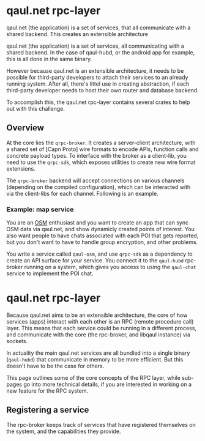 # qaul.net rpc-layer

qaul.net (the application) is a set of services, that all communicate
with a shared backend.  This creates an extensible architecture

qaul.net (the application) is a set of services, all communicating
with a shared backend.  In the case of qaul-hubd, or the android app
for example, this is all done in the same binary.

However because qaul.net is an extensible architecture, it needs to be
possible for third-party developers to attach their services to an
already running system.  After all, there's littel use in creating
abstraction, if each third-party developer needs to host their own
router and database backend.

To accomplish this, the qaul.net rpc-layer contains several crates to
help out with this challenge.

## Overview

At the core lies the `qrpc-broker`.  It creates a server-client
architecture, with a shared set of [Capn Proto] wire formats to encode
APIs, function calls and concrete payload types.  To interface with
the broker as a client-lib, you need to use the `qrpc-sdk`, which
exposes utilities to create new wire format extensions.

The `qrpc-broker` backend will accept connections on various channels
(depending on the compiled configuration), which can be interacted
with via the client-libs for each channel.  Following is an example.


### Example: map service

You are an [OSM] enthusiast and you want to create an app that can
sync OSM data via qaul.net, and show dynamicly created points of
interest.  You also want people to have chats associated with each POI
that gets reported, but you don't want to have to handle group
encryption, and other problems.

[OSM]: https://openstreetmap.org

You write a service called `qaul-osm`, and use `qrpc-sdk` as a
dependency to create an API surface for your service.  You connect it
to the `qaul-hubd` rpc-broker running on a system, which gives you
access to using the `qaul-chat` service to implement the POI chat.


# qaul.net rpc-layer


Because qaul.net aims to be an extensible architecture, the core of
how services (apps) interact with each other is an RPC (remote
procedure call) layer.  This means that each service could be running
in a different process, and communicate with the core (the rpc-broker,
and libqaul instance) via sockets.

In actuality the main qaul.net services are all bundled into a single
binary (`qaul-hubd`) that communicate in memory to be more efficient.
But this doesn't have to be the case for others.

This page outlines some of the core concepts of the RPC layer, while
sub-pages go into more technical details, if you are interested in
working on a new feature for the RPC system.


## Registering a service

The rpc-broker keeps track of services that have registered themselves
on the system, and the capabilities they provide.
